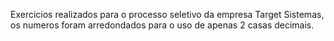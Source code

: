 Exercicios realizados para o processo seletivo da empresa Target Sistemas, os numeros foram arredondados para o uso de apenas 2 casas decimais.
